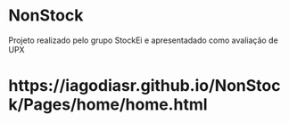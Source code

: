 # NonStock
Projeto realizado pelo grupo StockEi e apresentadado como avaliação de UPX 

<h1>https://iagodiasr.github.io/NonStock/Pages/home/home.html</h1>
